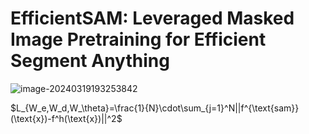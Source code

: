 # EfficientSAM: Leveraged Masked Image Pretraining for Efficient Segment Anything



![image-20240319193253842](https://cdn.jsdelivr.net/gh/ZL85/ImageBed@main/202403191932951.png)

$L_{W_e,W_d,W_\theta}=\frac{1}{N}\cdot\sum_{j=1}^N||f^{\text{sam}}(\text{x})-f^h(\text{x})||^2$